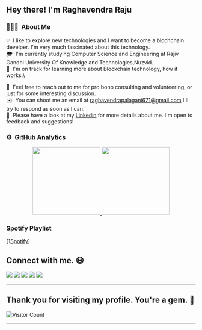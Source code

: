 <h2>Hey there! I'm Raghavendra Raju</h2>

### 👨🏻‍💻 &nbsp;About Me

💡 &nbsp;I like to explore new technologies and I want to become a blochchain develper.
I'm very much fascinated about this technology.\
🎓 &nbsp;I'm currently studying Computer Science and Engineering at Rajiv Gandhi University Of Knowledge and Technologies,Nuzvid.\
🌱 &nbsp;I'm on track for learning more about Blockchain technology, how it works.\
<!-- ✍️ &nbsp;In my free time, I pursue Graphic Design and Blog Writing as hobbies/side hustles.\ -->
💬 &nbsp;Feel free to reach out to me for pro bono consulting and volunteering, or just for some interesting discussion.\
✉️ &nbsp;You can shoot me an email at raghavendrapalagani671@gmail.com I'll try to respond as soon as I can.\
📄 &nbsp;Please have a look at my [Linkedin](https://www.linkedin.com/in/raghavendra-raju-palagani-889758248/) for more details about me. I'm open to feedback and suggestions!

### ⚙️ &nbsp;GitHub Analytics

<p align="center">
<a href="https://github.com/AVS1508">
  <img height="180em" src="https://github-readme-stats-eight-theta.vercel.app/api?username=raghavendra-24&show_icons=true&theme=algolia&include_all_commits=true&count_private=true%22"/>
  <img height="180em" src="https://github-readme-stats-eight-theta.vercel.app/api/top-langs/?username=raghavendra-24&layout=compact&langs_count=8&theme=algolia"/>
</a>
</p>


### Spotify Playlist
[1[Spotify](https://open.spotify.com/playlist/6POjtCw1z9b5XaC108CZCQ?si=hySnOaXlRjys7BlX_TXIMw )]

## Connect with me. :smiley:

<p>
<a href="https://github.com/raghavendra-24"><img src="https://img.shields.io/badge/-raghavendra_24_-black?logo=github&style=flat-square"/></a>
<a href="https://www.linkedin.com/in/raghavendra-raju-palagani-889758248/"><img src="https://img.shdivyasrujana?igshid=esstkghnur2dields.io/badge/-raghavendra-raju-palagani?logo=linkedin&style=flat-square"></a>
<a href="https://www.instagram.com/raghavendra_24_/"><img src="https://img.shields.io/badge/-Raghavendra_24_-pink?logo=instagram&style=flat-square"/></a>
<a href="mailto:raghavenrapalagani671@gmail.com"><img src="https://img.shields.io/badge/-raghavendrapalagani671@gmail.com-black?logo=gmail&style=flat-square"/></a>
<a href="https://x.com/palagani_raju"><img src="https://img.shields.io/badge/-palagani_raju-blue?logo=twitter&style=flat-square"/></a>
</p>

<hr>

## Thank you for visiting my profile. You're a gem. :gem:

![Visitor Count](https://profile-counter.glitch.me/raghavendra-24/count.svg)

<hr>

<!---
raghavendra-24/raghavendra-24 is a ✨ special ✨ repository because its `README.md` (this file) appears on your GitHub profile.
You can click the Preview link to take a look at your changes.
--->

